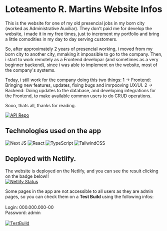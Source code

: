 # Loteamento R. Martins Website Infos

This is the website for one of my old presencial jobs in my born city (worked as Administrative Auxiliar).
They don't paid me for develop the website, i made it in my free times, just to increment my portfolio and bring a little comodities
in my day to day serving customers.

So, after approximately 2 years of presencial working, i moved from my born city to another city, mmaking it impossible to go to the company.
Then, i start to work remotely as a Frontend developar (and sometimes as a very beginner backend), since i was able to implement on the website, most of the company's systems.

Today, i still work for the company doing this two things:
1 → Frontend: Bringing new features, updates, fixing bugs and imrpooving UX/UI.
2 → Backend: Doing updates to the database, and developing integrations for the Frontend, to make available common users to do CRUD operations.

Sooo, thats all, thanks for reading.
 
[![API Repo](https://img.shields.io/badge/Serverless_API_REPO-gray?style=for-the-badge&logo=github)](https://github.com/JVPhoenix/loteamento-api)

## Technologies used on the app

![Next JS](https://img.shields.io/badge/Next-black?style=for-the-badge&logo=next.js&logoColor=white)
![React](https://img.shields.io/badge/react-%2320232a.svg?style=for-the-badge&logo=react&logoColor=%2361DAFB)
![TypeScript](https://img.shields.io/badge/typescript-%23007ACC.svg?style=for-the-badge&logo=typescript&logoColor=white)
![TailwindCSS](https://img.shields.io/badge/tailwindcss-%2338B2AC.svg?style=for-the-badge&logo=tailwind-css&logoColor=white)

## Deployed with Netlify.

The website is deployed on the Netlify, and you can see the result clicking on the badge below!! <br>
[![Netlify Status](https://api.netlify.com/api/v1/badges/d65cbdf1-6882-46b5-b228-7fadcbb776d3/deploy-status)](https://loteamentormartins.netlify.app/)

Some pages in the app are not accessible to all users as they are admin pages, so you can check them on a <b>Test Build</b> using the following infos:<br>
<br>
Login: 000.000.000-00<br>
Password: admin<br>
<br>
[![TestBuild](https://img.shields.io/badge/Website_TEST_BUILD-darkgreen?style=for-the-badge&logo=next.js)](https://loteamento-testbuild.netlify.app/)
